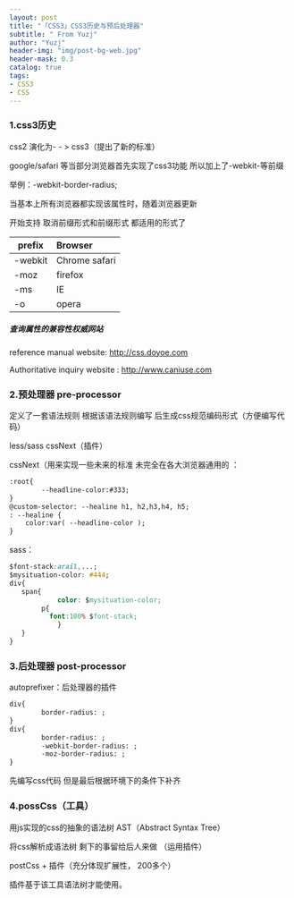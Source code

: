 ```yaml
---
layout: post
title: "「CSS3」CSS3历史与预后处理器"
subtitle: " From Yuzj"
author: "Yuzj"
header-img: "img/post-bg-web.jpg"
header-mask: 0.3
catalog: true
tags:
- CSS3
- CSS
---
```


### 1.css3历史

css2 演化为- - > css3（提出了新的标准）

google/safari 等当部分浏览器首先实现了css3功能 所以加上了-webkit-等前缀

举例：-webkit-border-radius;

当基本上所有浏览器都实现该属性时，随着浏览器更新

开始支持 取消前缀形式和前缀形式 都适用的形式了

| prefix  | Browser       |
| ------- | :------------ |
| -webkit | Chrome safari |
| -moz    | firefox       |
| -ms     | IE            |
| -o      | opera         |

##### 查询属性的兼容性权威网站

reference manual website: http://css.doyoe.com

Authoritative inquiry website : http://www.caniuse.com

### 2.预处理器 pre-processor

定义了一套语法规则 根据该语法规则编写 后生成css规范编码形式（方便编写代码）

less/sass cssNext（插件）

cssNext（用来实现一些未来的标准 未完全在各大浏览器通用的 ：

```html
:root{
		--headline-color:#333;
}
@custom-selector: --healine h1, h2,h3,h4, h5;
: --healine {
	color:var( --headline-color );
}
```

sass：

```css
$font-stack:arail,...;
$mysituation-color: #444;
div{
   span{
			color: $mysituation-color;
        p{
          font:100% $font-stack;
     		}
   }
}
```



### 3.后处理器 post-processor

autoprefixer：后处理器的插件

```html
div{
		border-radius: ;
}
div{
		border-radius: ; 
		-webkit-border-radius: ;
		-moz-border-radius: ;
}
```

先编写css代码 但是最后根据环境下的条件下补齐

### 4.possCss（工具）

用js实现的css的抽象的语法树 AST（Abstract Syntax Tree）

将css解析成语法树 剩下的事留给后人来做 （运用插件）

postCss + 插件（充分体现扩展性， 200多个）

插件基于该工具语法树才能使用。

